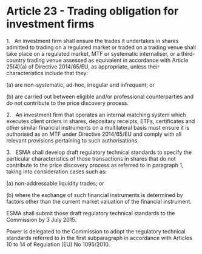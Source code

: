 # Article 23 - Trading obligation for investment firms


1.   An investment firm shall ensure the trades it undertakes in shares admitted to trading on a regulated market or traded on a trading venue shall take place on a regulated market, MTF or systematic internaliser, or a third-country trading venue assessed as equivalent in accordance with Article 25(4)(a) of Directive 2014/65/EU, as appropriate, unless their characteristics include that they:

(a) are non-systematic, ad-hoc, irregular and infrequent; or

(b) are carried out between eligible and/or professional counterparties and do not contribute to the price discovery process.

2.   An investment firm that operates an internal matching system which executes client orders in shares, depositary receipts, ETFs, certificates and other similar financial instruments on a multilateral basis must ensure it is authorised as an MTF under Directive 2014/65/EU and comply with all relevant provisions pertaining to such authorisations.

3.   ESMA shall develop draft regulatory technical standards to specify the particular characteristics of those transactions in shares that do not contribute to the price discovery process as referred to in paragraph 1, taking into consideration cases such as:

(a) non-addressable liquidity trades; or

(b) where the exchange of such financial instruments is determined by factors other than the current market valuation of the financial instrument.

ESMA shall submit those draft regulatory technical standards to the Commission by 3 July 2015.

Power is delegated to the Commission to adopt the regulatory technical standards referred to in the first subparagraph in accordance with Articles 10 to 14 of Regulation (EU) No 1095/2010.
